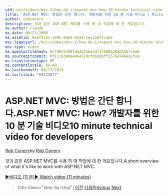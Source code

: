 ```yaml
---
uid: mvc/videos/mvc-2/how-do-i/aspnet-mvc-how-10-minute-technical-video-for-developers
title: 'ASP.NET MVC: 방법은 간단 합니다. 개발자를 위한 10 분 기술 비디오 | Microsoft Docs'
author: robconery
description: 것과 같은 ASP.NET MVC를 사용 하 여 작업에 대 한 개요입니다.
ms.author: riande
ms.date: 08/21/2009
ms.assetid: 8aef4323-19d5-4b64-95a1-cec156f7cae5
msc.legacyurl: /mvc/videos/mvc-2/how-do-i/aspnet-mvc-how-10-minute-technical-video-for-developers
msc.type: video
ms.openlocfilehash: 8c7d9c57007da3b75ba7d71fe88528ad45b7c6e6
ms.sourcegitcommit: 0f1119340e4464720cfd16d0ff15764746ea1fea
ms.translationtype: MT
ms.contentlocale: ko-KR
ms.lasthandoff: 04/17/2019
ms.locfileid: "59421877"
---
```

# <a name="aspnet-mvc-how-10-minute-technical-video-for-developers"></a><span data-ttu-id="30dc1-104">ASP.NET MVC: 방법은 간단 합니다.</span><span class="sxs-lookup"><span data-stu-id="30dc1-104">ASP.NET MVC: How?</span></span> <span data-ttu-id="30dc1-105">개발자를 위한 10 분 기술 비디오</span><span class="sxs-lookup"><span data-stu-id="30dc1-105">10 minute technical video for developers</span></span>

<span data-ttu-id="30dc1-106">[Rob Conery](https://github.com/robconery)</span><span class="sxs-lookup"><span data-stu-id="30dc1-106">by [Rob Conery](https://github.com/robconery)</span></span>

<span data-ttu-id="30dc1-107">것과 같은 ASP.NET MVC를 사용 하 여 작업에 대 한 개요입니다.</span><span class="sxs-lookup"><span data-stu-id="30dc1-107">A short overview of what it's like to work with ASP.NET MVC.</span></span>

[<span data-ttu-id="30dc1-108">&#9654;비디오 (11 분)</span><span class="sxs-lookup"><span data-stu-id="30dc1-108">&#9654; Watch video (11 minutes)</span></span>](https://channel9.msdn.com/Blogs/ASP-NET-Site-Videos/aspnet-mvc-how-10-minute-technical-video-for-developers)

> [!div class="step-by-step"]
> <span data-ttu-id="30dc1-109">[이전](why-aspnet-mvc-3-minute-overview-video-for-decision-makers.md)
> [다음](how-do-i-return-json-formatted-data-for-an-ajax-call-in-an-aspnet-mvc-web-application.md)</span><span class="sxs-lookup"><span data-stu-id="30dc1-109">[Previous](why-aspnet-mvc-3-minute-overview-video-for-decision-makers.md)
[Next](how-do-i-return-json-formatted-data-for-an-ajax-call-in-an-aspnet-mvc-web-application.md)</span></span>
